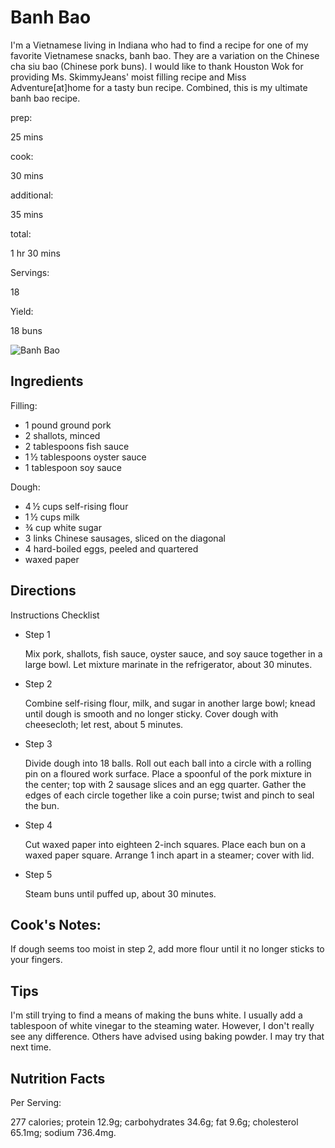 # Banh Bao

I'm a Vietnamese living in Indiana who had to find a recipe for one of my favorite Vietnamese snacks, banh bao. They are a variation on the Chinese cha siu bao (Chinese pork buns). I would like to thank Houston Wok for providing Ms. SkimmyJeans' moist filling recipe and Miss Adventure\[at\]home for a tasty bun recipe. Combined, this is my ultimate banh bao recipe.

prep:

25 mins

cook:

30 mins

additional:

35 mins

total:

1 hr 30 mins

Servings:

18

Yield:

18 buns

![Banh Bao](https://imagesvc.meredithcorp.io/v3/mm/image?q=85&c=sc&poi=face&w=300&h=300&url=https%3A%2F%2Fimages.media-allrecipes.com%2Fuserphotos%2F4516831.jpg)

## Ingredients

Filling:

-   1 pound ground pork
-   2 shallots, minced
-   2 tablespoons fish sauce
-   1 ½ tablespoons oyster sauce
-   1 tablespoon soy sauce

Dough:

-   4 ½ cups self-rising flour
-   1 ½ cups milk
-   ¾ cup white sugar
-   3 links Chinese sausages, sliced on the diagonal
-   4 hard-boiled eggs, peeled and quartered
-   waxed paper

## Directions

Instructions Checklist

-   Step 1
    
    Mix pork, shallots, fish sauce, oyster sauce, and soy sauce together in a large bowl. Let mixture marinate in the refrigerator, about 30 minutes.
    
-   Step 2
    
    Combine self-rising flour, milk, and sugar in another large bowl; knead until dough is smooth and no longer sticky. Cover dough with cheesecloth; let rest, about 5 minutes.
    
-   Step 3
    
    Divide dough into 18 balls. Roll out each ball into a circle with a rolling pin on a floured work surface. Place a spoonful of the pork mixture in the center; top with 2 sausage slices and an egg quarter. Gather the edges of each circle together like a coin purse; twist and pinch to seal the bun.
    
-   Step 4
    
    Cut waxed paper into eighteen 2-inch squares. Place each bun on a waxed paper square. Arrange 1 inch apart in a steamer; cover with lid.
    
-   Step 5
    
    Steam buns until puffed up, about 30 minutes.
    

## Cook's Notes:

If dough seems too moist in step 2, add more flour until it no longer sticks to your fingers.

## Tips

I'm still trying to find a means of making the buns white. I usually add a tablespoon of white vinegar to the steaming water. However, I don't really see any difference. Others have advised using baking powder. I may try that next time.

## Nutrition Facts

Per Serving:

277 calories; protein 12.9g; carbohydrates 34.6g; fat 9.6g; cholesterol 65.1mg; sodium 736.4mg.